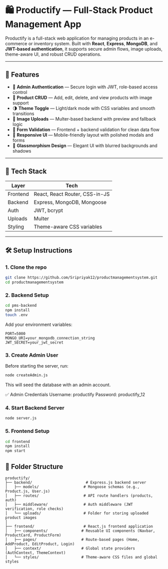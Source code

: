 # 🛍️ Productify — Full-Stack Product Management App

Productify is a full-stack web application for managing products in an e-commerce or inventory system. Built with **React**, **Express**, **MongoDB**, and **JWT-based authentication**, it supports secure admin flows, image uploads, theme-aware UI, and robust CRUD operations.

---

## 🚀 Features

- 🔐 **Admin Authentication** — Secure login with JWT, role-based access control
- 🧾 **Product CRUD** — Add, edit, delete, and view products with image support
- 🌗 **Theme Toggle** — Light/dark mode with CSS variables and smooth transitions
- 📸 **Image Uploads** — Multer-based backend with preview and fallback logic
- 🧠 **Form Validation** — Frontend + backend validation for clean data flow
- 🧼 **Responsive UI** — Mobile-friendly layout with polished modals and forms
- 🧵 **Glassmorphism Design** — Elegant UI with blurred backgrounds and shadows

---

## 🧱 Tech Stack

| Layer       | Tech                          |
|------------|-------------------------------|
| Frontend   | React, React Router, CSS-in-JS |
| Backend    | Express, MongoDB, Mongoose     |
| Auth       | JWT, bcrypt                    |
| Uploads    | Multer                         |
| Styling    | Theme-aware CSS variables      |

---

## 🛠️ Setup Instructions

### 1. Clone the repo

```bash
git clone https://github.com/Sripriyak12/productmanagementsystem.git
cd productmanagementsystem
```

### 2. Backend Setup
```bash
cd pms-backend
npm install
touch .env
```
Add your environment variables:

```env
PORT=5000
MONGO_URI=your_mongodb_connection_string
JWT_SECRET=your_jwt_secret
```

### 3. Create Admin User
Before starting the server, run:

```bash
node createAdmin.js
```
This will seed the database with an admin account.

✅ Admin Credentials 
Username: productify Password: productify_12

### 4. Start Backend Server
```bash
node server.js

```
### 5. Frontend Setup
```bash
cd frontend
npm install
npm start
```

## 📁 Folder Structure
```code
productify/
├── backend/                        # Express.js backend server
│   ├── models/                    # Mongoose schemas (e.g., Product.js, User.js)
│   ├── routes/                    # API route handlers (products, auth)
│   ├── middleware/                # Auth middleware (JWT verification, role checks)
│   └── uploads/                   # Folder for storing uploaded product images
│
├── frontend/                      # React.js frontend application
│   ├── components/               # Reusable UI components (Navbar, ProductCard, ProductForm)
│   ├── pages/                    # Route-based pages (Home, AddProduct, EditProduct, Login)
│   ├── context/                  # Global state providers (AuthContext, ThemeContext)
│   └── styles/                   # Theme-aware CSS files and global styles

```
